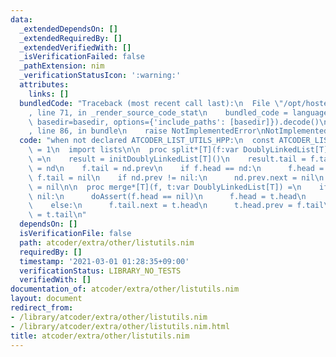 ```yaml
---
data:
  _extendedDependsOn: []
  _extendedRequiredBy: []
  _extendedVerifiedWith: []
  _isVerificationFailed: false
  _pathExtension: nim
  _verificationStatusIcon: ':warning:'
  attributes:
    links: []
  bundledCode: "Traceback (most recent call last):\n  File \"/opt/hostedtoolcache/Python/3.10.8/x64/lib/python3.10/site-packages/onlinejudge_verify/documentation/build.py\"\
    , line 71, in _render_source_code_stat\n    bundled_code = language.bundle(stat.path,\
    \ basedir=basedir, options={'include_paths': [basedir]}).decode()\n  File \"/opt/hostedtoolcache/Python/3.10.8/x64/lib/python3.10/site-packages/onlinejudge_verify/languages/nim.py\"\
    , line 86, in bundle\n    raise NotImplementedError\nNotImplementedError\n"
  code: "when not declared ATCODER_LIST_UTILS_HPP:\n  const ATCODER_LIST_UTILS_HPP*\
    \ = 1\n  import lists\n\n  proc split*[T](f:var DoublyLinkedList[T], nd:DoublyLinkedNode[T]):DoublyLinkedList[T]\
    \ =\n    result = initDoublyLinkedList[T]()\n    result.tail = f.tail\n    result.head\
    \ = nd\n    f.tail = nd.prev\n    if f.head == nd:\n      f.head = nil\n     \
    \ f.tail = nil\n    if nd.prev != nil:\n      nd.prev.next = nil\n    nd.prev\
    \ = nil\n\n  proc merge*[T](f, t:var DoublyLinkedList[T]) =\n    if f.tail ==\
    \ nil:\n      doAssert(f.head == nil)\n      f.head = t.head\n      f.tail = t.tail\n\
    \    else:\n      f.tail.next = t.head\n      t.head.prev = f.tail\n      f.tail\
    \ = t.tail\n"
  dependsOn: []
  isVerificationFile: false
  path: atcoder/extra/other/listutils.nim
  requiredBy: []
  timestamp: '2021-03-01 01:28:35+09:00'
  verificationStatus: LIBRARY_NO_TESTS
  verifiedWith: []
documentation_of: atcoder/extra/other/listutils.nim
layout: document
redirect_from:
- /library/atcoder/extra/other/listutils.nim
- /library/atcoder/extra/other/listutils.nim.html
title: atcoder/extra/other/listutils.nim
---
```

